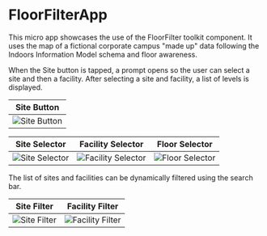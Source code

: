 # FloorFilterApp

This micro app showcases the use of the FloorFilter toolkit component. It uses the map of a fictional corporate campus "made up" data following 
the Indoors Information Model schema and floor awareness.

When the Site button is tapped, a prompt opens so the user can select a site and then a facility. After selecting a site and facility,
a list of levels is displayed.

|Site Button|
|:--:|
|![Site Button](https://github.com/ArcGIS/arcgis-maps-sdk-kotlin-toolkit/assets/5582469/a4c28d03-5bbf-4a2f-819c-823de86a510f)|

|Site Selector|Facility Selector|Floor Selector|
|:--:|:--:|:--:|
|![Site Selector](https://github.com/ArcGIS/arcgis-maps-sdk-kotlin-toolkit/assets/5582469/fea2ae28-0ffd-4b38-a8a1-952548aeadcc)|![Facility Selector](https://github.com/ArcGIS/arcgis-maps-sdk-kotlin-toolkit/assets/5582469/cef7bae3-b273-4ed8-b400-12bad5d38d44)|![Floor Selector](https://github.com/ArcGIS/arcgis-maps-sdk-kotlin-toolkit/assets/5582469/50cceda2-9b57-4596-b5eb-7c970e9aeeba)|

The list of sites and facilities can be dynamically filtered using the search bar.

|Site Filter|Facility Filter|
|:--:|:--:|
|![Site Filter](https://github.com/ArcGIS/arcgis-maps-sdk-kotlin-toolkit/assets/5582469/743287ca-dc8f-4fb4-ae28-082a28c44f8e)|![Facility Filter](https://github.com/ArcGIS/arcgis-maps-sdk-kotlin-toolkit/assets/5582469/049eea83-402a-4b36-b624-34e79241b5ac)|
